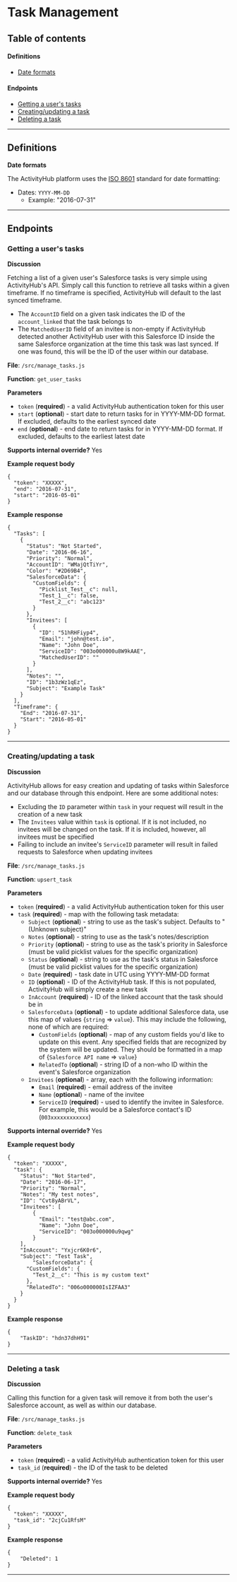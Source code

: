 # Task Management

## Table of contents
#### Definitions
- [Date formats](../documentation/Task%20Management.md#date-formats)

#### Endpoints
- [Getting a user's tasks](../documentation/Task%20Management.md#getting-a-users-tasks)
- [Creating/updating a task](../documentation/Task%20Management.md#creatingupdating-a-task)
- [Deleting a task](../documentation/Task%20Management.md#deleting-a-task)

***
## Definitions
**Date formats**

The ActivityHub platform uses the [ISO 8601](https://en.wikipedia.org/wiki/ISO_8601) standard for date formatting:
- Dates: `YYYY-MM-DD`
	- Example: "2016-07-31"

***
## Endpoints
### Getting a user's tasks
**Discussion**

Fetching a list of a given user's Salesforce tasks is very simple using ActivityHub's API. Simply call this function to retrieve all tasks within a given timeframe. If no timeframe is specified, ActivityHub will default to the last synced timeframe.
- The `AccountID` field on a given task indicates the ID of the `account_linked` that the task belongs to
- The `MatchedUserID` field of an invitee is non-empty if ActivityHub detected another ActivityHub user with this Salesforce ID inside the same Salesforce organization at the time this task was last synced. If one was found, this will be the ID of the user within our database.

**File**: `/src/manage_tasks.js`

**Function**: `get_user_tasks`

**Parameters**
- `token` (**required**) - a valid ActivityHub authentication token for this user
- `start` (**optional**) - start date to return tasks for in YYYY-MM-DD format. If excluded, defaults to the earliest synced date
- `end` (**optional**) - end date to return tasks for in YYYY-MM-DD format. If excluded, defaults to the earliest latest date

**Supports internal override?** 
Yes

**Example request body**
```
{
  "token": "XXXXX",
  "end": "2016-07-31",
  "start": "2016-05-01"
}
```

**Example response**
```
{
  "Tasks": [
    {
      "Status": "Not Started",
      "Date": "2016-06-16",
      "Priority": "Normal",
      "AccountID": "WMajQtTiYr",
      "Color": "#2D69B4",
      "SalesforceData": {
        "CustomFields": {
          "Picklist_Test__c": null,
          "Test_1__c": false,
          "Test_2__c": "abc123"
        }
      },
      "Invitees": [
        {
          "ID": "51hRHFiyp4",
          "Email": "john@test.io",
          "Name": "John Doe",
          "ServiceID": "003o000000u8W9kAAE",
          "MatchedUserID": ""
        }
      ],
      "Notes": "",
      "ID": "1b3zWz1qEz",
      "Subject": "Example Task"
    }
  ],
  "Timeframe": {
    "End": "2016-07-31",
    "Start": "2016-05-01"
  }
}
```
***
### Creating/updating a task
**Discussion**

ActivityHub allows for easy creation and updating of tasks within Salesforce and our database through this endpoint. Here are some additional notes:
- Excluding the `ID` parameter within `task` in your request will result in the creation of a new task
- The `Invitees` value within `task` is optional. If it is not included, no invitees will be changed on the task. If it is included, however, all invitees must be specified
- Failing to include an invitee's `ServiceID` parameter will result in failed requests to Salesforce when updating invitees

**File**: `/src/manage_tasks.js`

**Function**: `upsert_task`

**Parameters**
- `token` (**required**) - a valid ActivityHub authentication token for this user
- `task` (**required**) - map with the following task metadata:
	- `Subject` (**optional**) - string to use as the task's subject. Defaults to "(Unknown subject)"
	- `Notes` (**optional**) - string to use as the task's notes/description
	- `Priority` (**optional**) - string to use as the task's priority in Salesforce (must be valid picklist values for the specific organization)
	- `Status` (**optional**) - string to use as the task's status in Salesforce (must be valid picklist values for the specific organization)
	- `Date` (**required**) - task date in UTC using YYYY-MM-DD format
	- `ID` (**optional**) - ID of the ActivityHub task. If this is not populated, ActivityHub will simply create a new task
	- `InAccount` (**required**) - ID of the linked account that the task should be in
	- `SalesforceData` (**optional**) - to update additional Salesforce data, use this map of values {`string` => `value`}. This may include the following, none of which are required:
		- `CustomFields` (**optional**) - map of any custom fields you'd like to update on this event. Any specified fields that are recognized by the system will be updated. They should be formatted in a map of {`Salesforce API name` => `value`}
		- `RelatedTo` (**optional**) - string ID of a non-who ID within the event's Salesforce organization
	- `Invitees` (**optional**) - array, each with the following information:
		- `Email` (**required**) - email address of the invitee
		- `Name` (**optional**) - name of the invitee
		- `ServiceID` (**required**) - used to identify the invitee in Salesforce. For example, this would be a Salesforce contact's ID (`003xxxxxxxxxxxx`)

**Supports internal override?** 
Yes

**Example request body**
```
{
  "token": "XXXXX",
  "task": {
    "Status": "Not Started",
    "Date": "2016-06-17",
    "Priority": "Normal",
    "Notes": "My test notes",
    "ID": "Cvt8yABrVL",
    "Invitees": [
        {
          "Email": "test@abc.com",
          "Name": "John Doe",
          "ServiceID": "003o000000u9qwg"
        }
    ],
    "InAccount": "Yxjcr6K0r6",
    "Subject": "Test Task",
        "SalesforceData": {
      "CustomFields": {
        "Test_2__c": "This is my custom text"
      },
      "RelatedTo": "006o000000IsIZFAA3"
    }
  }
}
```

**Example response**
```
{
    "TaskID": "hdn37dhH91"
}
```
***
### Deleting a task
**Discussion**

Calling this function for a given task will remove it from both the user's Salesforce account, as well as within our database.

**File**: `/src/manage_tasks.js`

**Function**: `delete_task`

**Parameters**
- `token` (**required**) - a valid ActivityHub authentication token for this user
- `task_id` (**required**) - the ID of the task to be deleted

**Supports internal override?** 
Yes

**Example request body**
```
{
  "token": "XXXXX",
  "task_id": "2cjCu1RfsM"
}
```

**Example response**
```
{
    "Deleted": 1
}
```
***
